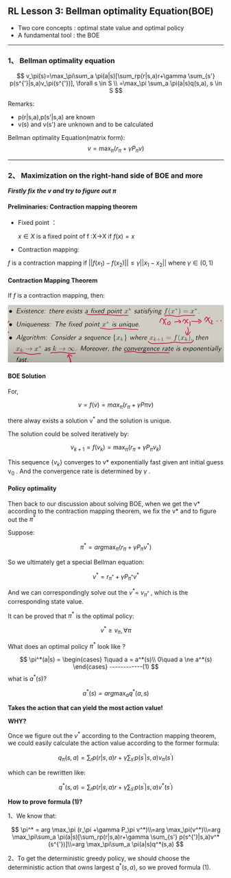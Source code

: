 ## RL Lesson 3: Bellman optimality Equation(BOE)

* Two core concepts : optimal state value and optimal policy
* A fundamental tool : the BOE

_________

###  1、 Bellman optimality equation 

$$
v_\pi(s)=\max_\pi\sum_a \pi(a|s)[\sum_rp(r|s,a)r+\gamma \sum_{s'} p(s^{'}|s,a)v_\pi(s^{'})], \forall s \in S \\
=\max_\pi \sum_a \pi(a|s)q(s,a), s \in S
$$

Remarks:

* p(r|s,a),p(s'|s,a) are known
* v(s) and v(s') are unknown and to be calculated 

Bellman optimality Equation(matrix form): 
$$
v= \max_\pi( r_\pi+\gamma P_\pi v)
$$

____

### 2、 Maximization on the right-hand side of BOE and more

***Firstly fix the v and try to figure out $\pi$***

#### Preliminaries: Contraction mapping theorem

* Fixed point ：

  $x \in X$ is a fixed point of f :X->X if $f(x) = x$ 

* Contraction mapping:

$f$ is a contraction mapping if  $||f(x_1)-f(x_2)|| \le \gamma ||x_1-x_2||$ where $\gamma \in (0,1)$

#### Contraction Mapping Theorem

If $f$ is a contraction mapping, then:

![CMT](printscreen/C3/Contraction_Mapping_Theorem.png)

#### BOE Solution 

For, 

$$
v=f(v)=max_\pi(r_\pi+\gamma P\pi v)
$$

there alway exists a solution v<sup>*</sup> and the solution is unique.

The solution could be solved iteratively by: 

$$
v_{k+1} = f(v_k) = \max_\pi(r_\pi+\gamma P_\pi v_k)
$$

This sequence {$v_k$} converges to v* exponentially fast given ant initial guess v<sub>0</sub> . And the convergence rate is determined by $\gamma$ .

#### Policy optimality 

Then back to our discussion about solving BOE, when we get the v* according to the contraction mapping theorem, we fix the v* and to figure out the $\pi^*$ 

Suppose: 

$$
\pi^* = arg \max_\pi (r_\pi +\gamma P_\pi v^*)
$$

So we ultimately get a special Bellman equation: 

$$
v^* = r_{\pi^*}+\gamma P_{\pi^*}v^*
$$

And we can correspondingly solve out the $v^*$= $v_{\pi ^*}$  , which is the corresponding state value.

It can be proved that $\pi^*$ is the optimal policy: 

$$
v^* \ge v_\pi , \forall \pi
$$

What does an optimal policy $\pi^*$ look like ? 

$$
\pi^*(a|s) = \begin{cases}
 1\quad a = a^*(s)\\
 0\quad a \ne a^*(s)
 \end{cases}           ------------(1)
$$
what is $a^*(s)$? 

$$
a^*(s) = arg \max_a q^*(a,s)
$$

**Takes the action that can yield the most action value!**

**WHY?**

Once we figure out the $v^*$ according to the Contraction mapping theorem, we could easily calculate the action value according to the former formula: 

$$
q_\pi(s,a) = \sum_rp(r|s,a)r+\gamma \sum_{s'} p(s^{'}|s,a)v_\pi(s^{'})
$$

which can be rewritten like: 

$$
q^*(s,a) = \sum_rp(r|s,a)r+\gamma \sum_{s'} p(s^{'}|s,a)v^*(s^{'})
$$

**How to prove formula (1)?**

1、We know that: 

$$
\pi^* = arg \max_\pi (r_\pi +\gamma P_\pi v^*)\\=arg \max_\pi(v^*)\\=arg \max_\pi\sum_a \pi(a|s)[\sum_rp(r|s,a)r+\gamma \sum_{s'} p(s^{'}|s,a)v^*(s^{'})]\\=arg \max_\pi\sum_a \pi(a|s)q^*(s,a)
$$

2、To get the deterministic greedy policy, we should choose the deterministic action that owns largest $q^*(s,a)$, so we proved formula (1). 

